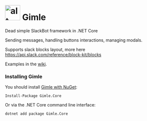 <img src="https://upload.wikimedia.org/wikipedia/commons/6/63/Icon_Bird_512x512.png" alt="alt text" width="50" height="50"> Gimle
=======

Dead simple SlackBot framework in .NET Core

Sending messages, handling buttons interactions, managing modals.

Supports slack blocks layout, more here https://api.slack.com/reference/block-kit/blocks

Examples in the [wiki](https://github.com/musinit/gimle/wiki).

### Installing Gimle

You should install [Gimle with NuGet](https://www.nuget.org/packages/Gimle.Core):

    Install-Package Gimle.Core
    
Or via the .NET Core command line interface:

    dotnet add package Gimle.Core
    
